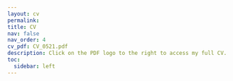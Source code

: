 ```yaml
---
layout: cv
permalink: 
title: CV
nav: false
nav_order: 4
cv_pdf: CV_0521.pdf
description: Click on the PDF logo to the right to access my full CV.
toc:
  sidebar: left
---
```

